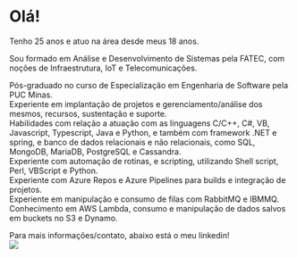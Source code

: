 # Olá! 



Tenho 25 anos e atuo na área desde meus 18 anos.

Sou formado em Análise e Desenvolvimento de Sistemas pela FATEC, com noções de Infraestrutura, IoT e Telecomunicações.  

Pós-graduado no curso de Especialização em Engenharia de Software pela PUC Minas.  
Experiente em implantação de projetos e gerenciamento/análise dos mesmos, recursos, sustentação e suporte.  
Habilidades com relação a atuação com as linguagens C/C++, C#, VB, Javascript, Typescript, Java e Python, e também com framework .NET e spring, e banco de dados relacionais e não relacionais, como SQL, MongoDB, MariaDB, PostgreSQL e Cassandra.  
Experiente com automação de rotinas, e scripting, utilizando Shell script, Perl, VBScript e Python.  
Experiente com Azure Repos e Azure Pipelines para builds e integração de projetos.   
Experiente em manipulação e consumo de filas com RabbitMQ e IBMMQ.  
Conhecimento em AWS Lambda, consumo e manipulação de dados salvos em buckets no S3 e Dynamo.  

Para mais informações/contato, abaixo está o meu linkedin!  
[<img  src="https://img.shields.io/badge/linkedin-%230077B5.svg?&style=for-the-badge&logo=linkedin&logoColor=white" />](https://www.linkedin.com/in/matheus-pires-b90247149/)

<!---
MattLPires/MattLPires is a ✨ special ✨ repository because its `README.md` (this file) appears on your GitHub profile.
You can click the Preview link to take a look at your changes.
--->
